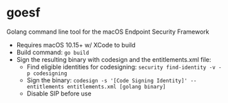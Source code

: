 # goesf
Golang command line tool for the macOS Endpoint Security Framework

- Requires macOS 10.15+ w/ XCode to build
- Build command: `go build`
- Sign the resulting binary with codesign and the entitlements.xml file:
  - Find eligible identities for codesigning: `security find-identity -v -p codesigning`
  - Sign the binary: `codesign -s '[Code Signing Identity]' --entitlements entitlements.xml [golang binary]`
  - Disable SIP before use
